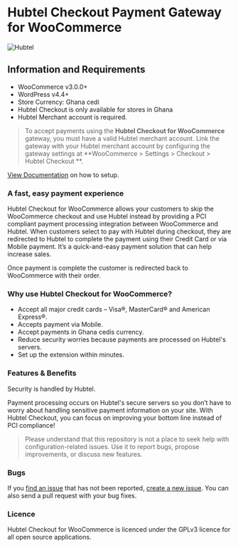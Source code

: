 # Hubtel Checkout Payment Gateway for WooCommerce

![Hubtel](https://cldup.com/4LqRHM-Djg.png)

## Information and Requirements
* WooCommerce v3.0.0+
* WordPress v4.4+
* Store Currency: Ghana cedi
* Hubtel Checkout is only available for stores in Ghana
* Hubtel Merchant account is required.

> To accept payments using the **Hubtel Checkout for WooCommerce** gateway, you must have a valid Hubtel merchant account.
> Link the gateway with your Hubtel merchant account by configuring the gateway settings at **WooCommerce > Settings > Checkout > Hubtel Checkout **.

[View Documentation](https://github.com/seb86/woocommerce-hubtel-payment-gateway/wiki) on how to setup.

### A fast, easy payment experience

Hubtel Checkout for WooCommerce allows your customers to skip the WooCommerce checkout and use Hubtel instead by providing a PCI compliant payment processing integration between WooCommerce and Hubtel. When customers select to pay with Hubtel during checkout, they are redirected to Hubtel to complete the payment using their Credit Card or via Mobile payment. It’s a quick-and-easy payment solution that can help increase sales.

Once payment is complete the customer is redirected back to WooCommerce with their order.

### Why use Hubtel Checkout for WooCommerce?

* Accept all major credit cards – Visa®, MasterCard® and American Express®.
* Accepts payment via Mobile.
* Accept payments in Ghana cedis currency.
* Reduce security worries because payments are processed on Hubtel's servers.
* Set up the extension within minutes.

### Features & Benefits

Security is handled by Hubtel.

Payment processing occurs on Hubtel's secure servers so you don’t have to worry about handling sensitive payment information on your site. With Hubtel Checkout, you can focus on improving your bottom line instead of PCI compliance!

> Please understand that this repository is not a place to seek help with configuration-related issues. Use it to report bugs, propose improvements, or discuss new features.

### Bugs
If you [find an issue](https://github.com/seb86/woocommerce-hubtel-payment-gateway/issues?state=open) that has not been reported, [create a new issue](https://github.com/seb86/woocommerce-hubtel-payment-gateway/issues/new). You can also send a pull request with your bug fixes.

### Licence

Hubtel Checkout for WooCommerce is licenced under the GPLv3 licence for all open source applications.
